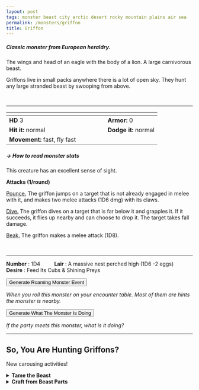 ```yaml
---
layout: post
tags: monster beast city arctic desert rocky mountain plains air sea 
permalink: /monsters/griffon
title: Griffon
---
```


##### Classic monster from European heraldry.

The wings and head of an eagle with the body of a lion. A large carnivorous beast.

Griffons live in small packs anywhere there is a lot of open sky. They hunt any large stranded beast by swooping from above. 

<br>

---

|  <span style="display: inline-block; width:250px"></span>  |  |
| -------- | --------|
| **HD** 3 | **Armor:** 0  |
| **Hit it:** normal | **Dodge it:** normal |
| **Movement:** fast, fly fast      | 

##### <span class="tooltip" data-tooltip="Armor = damage reduction · · · Easy/Normal/Hard = roll above 10/15/20 to beat">→ How to read monster stats</span>

This creature has an excellent sense of sight.

**Attacks (1/round)**

<ins>Pounce.</ins> The griffon jumps on a target that is not already engaged in melee with it, and makes two melee attacks (1D6 dmg) with its claws.

<ins>Dive.</ins> The griffon dives on a target that is far below it and grapples it. If it succeeds, it flies up nearby and can choose to drop it. The target takes fall damage.

<ins>Beak.</ins> The griffon makes a melee attack (1D8).

<br>

---

**Number** : 1D4 <span style="display: inline-block; width:30px"></span>
**Lair** : A massive nest perched high (1D6 -2 eggs)<span style="display: inline-block; width:30px"></span> <br>
**Desire** : Feed Its Cubs & Shining Preys

<button id="generate-btn">Generate Roaming Monster Event</button>
<p id="RoamResult" style="font-style: italic;">When you roll this monster on your encounter table. Most of them are hints the monster is nearby.</p>

<button onclick="generateMood()">Generate What The Monster Is Doing</button>
<p id="MoodResult" style="font-style: italic;">If the party meets this monster, what is it doing?</p>
<script src="/scripts/generateMood.js"></script>

---

## So, You Are Hunting Griffons?

New carousing activities!

<details markdown="1">
<summary style="font-weight: bold;">Tame the Beast</summary>
If you have captured this beast, you can spend the equivalent of 3 bags of gold in food between two adventures to tame it. It is now one of your <span class="tooltip" data-tooltip="You can bring a follower in your adventures if you dedicate a Psyche slot to it."><i>followers</i></span>. Each extra bag of gold spent training the beast teaches it a one-word order. Otherwise, it only acts to eat or in self-defence. 
</details>

<details markdown="1">
<summary style="font-weight: bold;">Craft from Beast Parts</summary>
Griffon feathers make prized quills, and their pelt is often worn by kings, but killing such a beast would be sacrilege: they are worth much more tamed. Lucky you if you find an egg.

If you have access to an artisan and a workshop, you can spend loot between two adventures to create something with parts of the beast. The object you craft can be anything mostly made of the provided materials. If you use mundane tools, the result will be mundane; if you spent at least a bag of gold on it, the object will be special; and if you spend the equivalent of a treasure for the tools, it will be magical. Discuss what you want with the referee.
</details>

<script src="https://code.jquery.com/jquery-3.6.0.min.js"></script>
  <script>
  // ENCOUNTER GENERATOR SCRIPT
    $(document).ready(function() {
      $("#generate-btn").click(function() {
        // define the specific value to search for in column 0
        var searchValue = "0005"; // change this to the actual value you need

        // retrieve the CSV file
        $.get("/CSV/Monster - Index.csv", function(data) {
          // split the CSV data by rows and remove the header row
          var rows = data.split("\n").slice(1);

          // filter the rows by the specific value in column 0
          var matchingRows = rows.filter(function(row) {
            var columns = row.split(",");
            return columns[0] === searchValue;
          });
